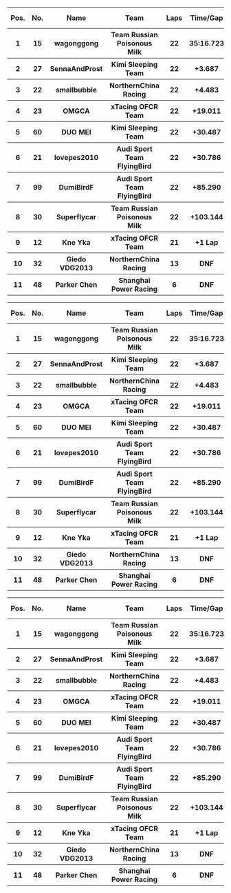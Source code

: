 <table style="width:100%">
	<tr>
		<th>Pos.</th>
		<th>No.</th>
		<th>Name</th>
		<th>Team</th>
		<th>Laps</th>
		<th>Time/Gap</th>
		<th>Personal Best</th>
		<th>Position Diff</th>
	</tr>
	<tr>
		<th>1</th>
		<th>15</th>
		<th>wagonggong</th>
		<th>Team Russian Poisonous Milk</th>
		<th>22</th>
		<th>35:16.723</th>
		<th>1:33.886</th>
		<th>0</th>
	</tr>
	<tr>
		<th>2</th>
		<th>27</th>
		<th>SennaAndProst</th>
		<th>Kimi Sleeping Team</th>
		<th>22</th>
		<th>+3.687</th>
		<th>1:34.208</th>
		<th>+5</th>
	</tr>
	<tr>
		<th>3</th>
		<th>22</th>
		<th>smallbubble</th>
		<th>NorthernChina Racing</th>
		<th>22</th>
		<th>+4.483</th>
		<th>1:34.527</th>
		<th>+1</th>
	</tr>
	<tr>
		<th>4</th>
		<th>23</th>
		<th>OMGCA</th>
		<th>xTacing OFCR Team</th>
		<th>22</th>
		<th>+19.011</th>
		<th>1:34.605</th>
		<th>+1</th>
	</tr>
	<tr>
		<th>5</th>
		<th>60</th>
		<th>DUO MEI</th>
		<th>Kimi Sleeping Team</th>
		<th>22</th>
		<th>+30.487</th>
		<th>1:35.223</th>
		<th>+1</th>
	</tr>
	<tr>
		<th>6</th>
		<th>21</th>
		<th>lovepes2010</th>
		<th>Audi Sport Team FlyingBird</th>
		<th>22</th>
		<th>+30.786</th>
		<th>1:33.857</th>
		<th>-4</th>
	</tr>
	<tr>
		<th>7</th>
		<th>99</th>
		<th>DumiBirdF</th>
		<th>Audi Sport Team FlyingBird</th>
		<th>22</th>
		<th>+85.290</th>
		<th>1:36.025</th>
		<th>-4</th>
	</tr>
	<tr>
		<th>8</th>
		<th>30</th>
		<th>Superflycar</th>
		<th>Team Russian Poisonous Milk</th>
		<th>22</th>
		<th>+103.144</th>
		<th>1:35.679</th>
		<th>+3</th>
	</tr>
	<tr>
		<th>9</th>
		<th>12</th>
		<th>Kne Yka</th>
		<th>xTacing OFCR Team</th>
		<th>21</th>
		<th>+1 Lap</th>
		<th>1:36.222</th>
		<th>+1</th>
	</tr>
	<tr>
		<th>10</th>
		<th>32</th>
		<th>Giedo VDG2013</th>
		<th>NorthernChina Racing</th>
		<th>13</th>
		<th>DNF</th>
		<th>1:35.200</th>
		<th>-2</th>
	</tr>
	<tr>
		<th>11</th>
		<th>48</th>
		<th>Parker Chen</th>
		<th>Shanghai Power Racing</th>
		<th>6</th>
		<th>DNF</th>
		<th>1:38.317</th>
		<th>-2</th>
	</tr>
</table><table style="width:100%">
	<tr>
		<th>Pos.</th>
		<th>No.</th>
		<th>Name</th>
		<th>Team</th>
		<th>Laps</th>
		<th>Time/Gap</th>
		<th>Personal Best</th>
		<th>Position Diff</th>
	</tr>
	<tr>
		<th>1</th>
		<th>15</th>
		<th>wagonggong</th>
		<th>Team Russian Poisonous Milk</th>
		<th>22</th>
		<th>35:16.723</th>
		<th>1:33.886</th>
		<th>0</th>
	</tr>
	<tr>
		<th>2</th>
		<th>27</th>
		<th>SennaAndProst</th>
		<th>Kimi Sleeping Team</th>
		<th>22</th>
		<th>+3.687</th>
		<th>1:34.208</th>
		<th>+5</th>
	</tr>
	<tr>
		<th>3</th>
		<th>22</th>
		<th>smallbubble</th>
		<th>NorthernChina Racing</th>
		<th>22</th>
		<th>+4.483</th>
		<th>1:34.527</th>
		<th>+1</th>
	</tr>
	<tr>
		<th>4</th>
		<th>23</th>
		<th>OMGCA</th>
		<th>xTacing OFCR Team</th>
		<th>22</th>
		<th>+19.011</th>
		<th>1:34.605</th>
		<th>+1</th>
	</tr>
	<tr>
		<th>5</th>
		<th>60</th>
		<th>DUO MEI</th>
		<th>Kimi Sleeping Team</th>
		<th>22</th>
		<th>+30.487</th>
		<th>1:35.223</th>
		<th>+1</th>
	</tr>
	<tr>
		<th>6</th>
		<th>21</th>
		<th>lovepes2010</th>
		<th>Audi Sport Team FlyingBird</th>
		<th>22</th>
		<th>+30.786</th>
		<th>1:33.857</th>
		<th>-4</th>
	</tr>
	<tr>
		<th>7</th>
		<th>99</th>
		<th>DumiBirdF</th>
		<th>Audi Sport Team FlyingBird</th>
		<th>22</th>
		<th>+85.290</th>
		<th>1:36.025</th>
		<th>-4</th>
	</tr>
	<tr>
		<th>8</th>
		<th>30</th>
		<th>Superflycar</th>
		<th>Team Russian Poisonous Milk</th>
		<th>22</th>
		<th>+103.144</th>
		<th>1:35.679</th>
		<th>+3</th>
	</tr>
	<tr>
		<th>9</th>
		<th>12</th>
		<th>Kne Yka</th>
		<th>xTacing OFCR Team</th>
		<th>21</th>
		<th>+1 Lap</th>
		<th>1:36.222</th>
		<th>+1</th>
	</tr>
	<tr>
		<th>10</th>
		<th>32</th>
		<th>Giedo VDG2013</th>
		<th>NorthernChina Racing</th>
		<th>13</th>
		<th>DNF</th>
		<th>1:35.200</th>
		<th>-2</th>
	</tr>
	<tr>
		<th>11</th>
		<th>48</th>
		<th>Parker Chen</th>
		<th>Shanghai Power Racing</th>
		<th>6</th>
		<th>DNF</th>
		<th>1:38.317</th>
		<th>-2</th>
	</tr>
</table><table style="width:100%">
	<tr>
		<th>Pos.</th>
		<th>No.</th>
		<th>Name</th>
		<th>Team</th>
		<th>Laps</th>
		<th>Time/Gap</th>
		<th>Personal Best</th>
		<th>Position Diff</th>
	</tr>
	<tr>
		<th>1</th>
		<th>15</th>
		<th>wagonggong</th>
		<th>Team Russian Poisonous Milk</th>
		<th>22</th>
		<th>35:16.723</th>
		<th>1:33.886</th>
		<th>0</th>
	</tr>
	<tr>
		<th>2</th>
		<th>27</th>
		<th>SennaAndProst</th>
		<th>Kimi Sleeping Team</th>
		<th>22</th>
		<th>+3.687</th>
		<th>1:34.208</th>
		<th>+5</th>
	</tr>
	<tr>
		<th>3</th>
		<th>22</th>
		<th>smallbubble</th>
		<th>NorthernChina Racing</th>
		<th>22</th>
		<th>+4.483</th>
		<th>1:34.527</th>
		<th>+1</th>
	</tr>
	<tr>
		<th>4</th>
		<th>23</th>
		<th>OMGCA</th>
		<th>xTacing OFCR Team</th>
		<th>22</th>
		<th>+19.011</th>
		<th>1:34.605</th>
		<th>+1</th>
	</tr>
	<tr>
		<th>5</th>
		<th>60</th>
		<th>DUO MEI</th>
		<th>Kimi Sleeping Team</th>
		<th>22</th>
		<th>+30.487</th>
		<th>1:35.223</th>
		<th>+1</th>
	</tr>
	<tr>
		<th>6</th>
		<th>21</th>
		<th>lovepes2010</th>
		<th>Audi Sport Team FlyingBird</th>
		<th>22</th>
		<th>+30.786</th>
		<th>1:33.857</th>
		<th>-4</th>
	</tr>
	<tr>
		<th>7</th>
		<th>99</th>
		<th>DumiBirdF</th>
		<th>Audi Sport Team FlyingBird</th>
		<th>22</th>
		<th>+85.290</th>
		<th>1:36.025</th>
		<th>-4</th>
	</tr>
	<tr>
		<th>8</th>
		<th>30</th>
		<th>Superflycar</th>
		<th>Team Russian Poisonous Milk</th>
		<th>22</th>
		<th>+103.144</th>
		<th>1:35.679</th>
		<th>+3</th>
	</tr>
	<tr>
		<th>9</th>
		<th>12</th>
		<th>Kne Yka</th>
		<th>xTacing OFCR Team</th>
		<th>21</th>
		<th>+1 Lap</th>
		<th>1:36.222</th>
		<th>+1</th>
	</tr>
	<tr>
		<th>10</th>
		<th>32</th>
		<th>Giedo VDG2013</th>
		<th>NorthernChina Racing</th>
		<th>13</th>
		<th>DNF</th>
		<th>1:35.200</th>
		<th>-2</th>
	</tr>
	<tr>
		<th>11</th>
		<th>48</th>
		<th>Parker Chen</th>
		<th>Shanghai Power Racing</th>
		<th>6</th>
		<th>DNF</th>
		<th>1:38.317</th>
		<th>-2</th>
	</tr>
</table>